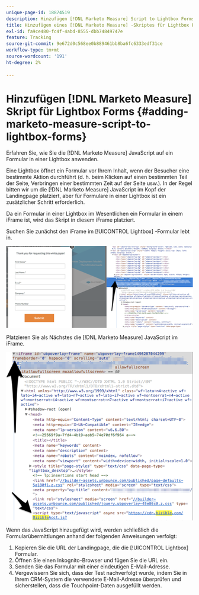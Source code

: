 ```yaml
---
unique-page-id: 18874519
description: Hinzufügen [!DNL Marketo Measure] Script to Lightbox Forms - [!DNL Marketo Measure]
title: Hinzufügen eines [!DNL Marketo Measure] -Skriptes für Lightbox Forms
exl-id: fa9ce480-fc4f-4abd-8555-dbb74849747e
feature: Tracking
source-git-commit: 9e672d0c568ee0b889461bb8ba6fc6333edf31ce
workflow-type: tm+mt
source-wordcount: '191'
ht-degree: 2%

---
```


# Hinzufügen [!DNL Marketo Measure] Skript für Lightbox Forms {#adding-marketo-measure-script-to-lightbox-forms}

Erfahren Sie, wie Sie die [!DNL Marketo Measure] JavaScript auf ein Formular in einer Lightbox anwenden.

Eine Lightbox öffnet ein Formular vor Ihrem Inhalt, wenn der Besucher eine bestimmte Aktion durchführt (d. h. beim Klicken auf einen bestimmten Teil der Seite, Verbringen einer bestimmten Zeit auf der Seite usw.). In der Regel bitten wir um die [!DNL Marketo Measure] JavaScript im Kopf der Landingpage platziert, aber für Formulare in einer Lightbox ist ein zusätzlicher Schritt erforderlich.

Da ein Formular in einer Lightbox im Wesentlichen ein Formular in einem iFrame ist, wird das Skript in diesem iFrame platziert.

Suchen Sie zunächst den iFrame im [!UICONTROL Lightbox] -Formular lebt in.

![](assets/1.png)

Platzieren Sie als Nächstes die [!DNL Marketo Measure] JavaScript im iFrame.

![](assets/2.png)

Wenn das JavaScript hinzugefügt wird, werden schließlich die Formularübermittlungen anhand der folgenden Anweisungen verfolgt:

1. Kopieren Sie die URL der Landingpage, die die [!UICONTROL Lightbox] Formular.
1. Öffnen Sie einen Inkognito-Browser und fügen Sie die URL ein.
1. Senden Sie das Formular mit einer eindeutigen E-Mail-Adresse.
1. Vergewissern Sie sich, dass der Test nachverfolgt wurde, indem Sie in Ihrem CRM-System die verwendete E-Mail-Adresse überprüfen und sicherstellen, dass die Touchpoint-Daten ausgefüllt werden.
